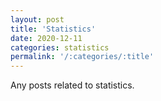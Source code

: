 ```yaml
---
layout: post
title: 'Statistics'
date: 2020-12-11
categories: statistics
permalink: '/:categories/:title'
---
```


Any posts related to statistics.
